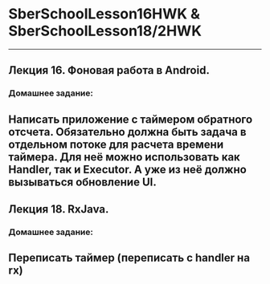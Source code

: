 # SberSchoolLesson16HWK & SberSchoolLesson18/2HWK
--------------------------------------------------------------------------------------------------------------------------------------------------------------------------------------------------------------------------------------
## Лекция 16. Фоновая работа в Android.

### Домашнее задание:
Написать приложение с таймером обратного отсчета. Обязательно должна быть задача в отдельном потоке для расчета времени таймера. Для неё можно использовать как Handler, так и Executor. А уже из неё должно вызываться обновление UI.
--------------------------------------------------------------------------------------------------------------------------------------------------------------------------------------------------------------------------------------
## Лекция 18. RxJava.

### Домашнее задание:
Переписать таймер (переписать с handler на rx)
--------------------------------------------------------------------------------------------------------------------------------------------------------------------------------------------------------------------------------------